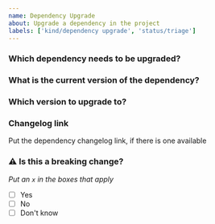```yaml
---
name: Dependency Upgrade
about: Upgrade a dependency in the project
labels: ['kind/dependency upgrade', 'status/triage']
---
```


### Which dependency needs to be upgraded?

### What is the current version of the dependency?

### Which version to upgrade to?

### Changelog link

Put the dependency changelog link, if there is one available

### :warning: Is this a breaking change?

_Put an `x` in the boxes that apply_

- [ ] Yes
- [ ] No
- [ ] Don't know
